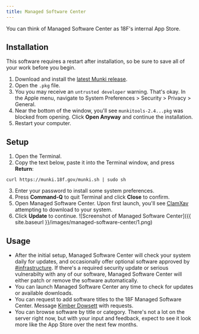 ```yaml
---
title: Managed Software Center
---
```


You can think of Managed Software Center as 18F's internal App Store.

## Installation

This software requires a restart after installation, so be sure to save all of your work before you begin.

1. Download and install the [latest Munki release](https://github.com/munki/munki/releases).
2. Open the `.pkg` file.
3. You you may receive an `untrusted developer` warning. That's okay. In the Apple menu, navigate to System Preferences > Security > Privacy > General.
4. Near the bottom of the window, you'll see `munkitools-2.4...pkg` was blocked from opening. Click **Open Anyway** and continue the installation.
5. Restart your computer.

## Setup

1. Open the Terminal.
2. Copy the text below, paste it into the Terminal window, and press **Return**:
``` 
curl https://munki.18f.gov/munki.sh | sudo sh
```
3. Enter your password to install some system preferences.
4. Press **Command-Q** to quit Terminal and click **Close** to confirm.
5. Open Managed Software Center. Upon first launch, you'll see [ClamXav](https://handbook.18f.gov/clamxav) attempting to download to your system.
6. Click **Update** to continue.  ![Screenshot of Managed Software Center]({{ site.baseurl }}/images/managed-software-center/1.png)

## Usage

- After the initial setup, Managed Software Center will check your system daily for updates, and occasionally offer optional software approved by [#infrastructure](https://18f.slack.com/messages/infrastructure). If there's a required security update or serious vulnerabilty with any of our software, Managed Software Center will either patch or remove the software automatically.
- You can launch Managed Software Center any time to check for updates or available downloads.
- You can request to add software titles to the 18F Managed Software Center. Message [Kimber Dowsett](https://18f.slack.com/team/kimber) with requests.
- You can browse software by title or category. There's not a lot on the server right now, but with your input and feedback, expect to see it look more like the App Store over the next few months.
